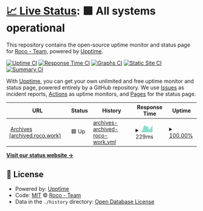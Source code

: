 # [📈 Live Status](https://status.rocoawa.com): <!--live status--> **🟩 All systems operational**

This repository contains the open-source uptime monitor and status page for [Roco - Team](roco.work), powered by [Upptime](https://github.com/upptime/upptime).

[![Uptime CI](https://github.com/Roco-Team/stats/workflows/Uptime%20CI/badge.svg)](https://github.com/Roco-Team/stats/actions?query=workflow%3A%22Uptime+CI%22)
[![Response Time CI](https://github.com/Roco-Team/stats/workflows/Response%20Time%20CI/badge.svg)](https://github.com/Roco-Team/stats/actions?query=workflow%3A%22Response+Time+CI%22)
[![Graphs CI](https://github.com/Roco-Team/stats/workflows/Graphs%20CI/badge.svg)](https://github.com/Roco-Team/stats/actions?query=workflow%3A%22Graphs+CI%22)
[![Static Site CI](https://github.com/Roco-Team/stats/workflows/Static%20Site%20CI/badge.svg)](https://github.com/Roco-Team/stats/actions?query=workflow%3A%22Static+Site+CI%22)
[![Summary CI](https://github.com/Roco-Team/stats/workflows/Summary%20CI/badge.svg)](https://github.com/Roco-Team/stats/actions?query=workflow%3A%22Summary+CI%22)

With [Upptime](https://upptime.js.org), you can get your own unlimited and free uptime monitor and status page, powered entirely by a GitHub repository. We use [Issues](https://github.com/Roco-Team/stats/issues) as incident reports, [Actions](https://github.com/Roco-Team/stats/actions) as uptime monitors, and [Pages](https://status.rocoawa.com) for the status page.

<!--start: status pages-->
<!-- This summary is generated by Upptime (https://github.com/upptime/upptime) -->
<!-- Do not edit this manually, your changes will be overwritten -->
<!-- prettier-ignore -->
| URL | Status | History | Response Time | Uptime |
| --- | ------ | ------- | ------------- | ------ |
| <img alt="" src="https://icons.duckduckgo.com/ip3/archived.roco.work.ico" height="13"> [Archives (archived.roco.work)](https://archived.roco.work/) | 🟩 Up | [archives-archived-roco-work.yml](https://github.com/Roco-Team/stats/commits/HEAD/history/archives-archived-roco-work.yml) | <details><summary><img alt="Response time graph" src="./graphs/archives-archived-roco-work/response-time-week.png" height="20"> 229ms</summary><br><a href="https://status.rocoawa.com/history/archives-archived-roco-work"><img alt="Response time 178" src="https://img.shields.io/endpoint?url=https%3A%2F%2Fraw.githubusercontent.com%2FRoco-Team%2Fstats%2FHEAD%2Fapi%2Farchives-archived-roco-work%2Fresponse-time.json"></a><br><a href="https://status.rocoawa.com/history/archives-archived-roco-work"><img alt="24-hour response time 329" src="https://img.shields.io/endpoint?url=https%3A%2F%2Fraw.githubusercontent.com%2FRoco-Team%2Fstats%2FHEAD%2Fapi%2Farchives-archived-roco-work%2Fresponse-time-day.json"></a><br><a href="https://status.rocoawa.com/history/archives-archived-roco-work"><img alt="7-day response time 229" src="https://img.shields.io/endpoint?url=https%3A%2F%2Fraw.githubusercontent.com%2FRoco-Team%2Fstats%2FHEAD%2Fapi%2Farchives-archived-roco-work%2Fresponse-time-week.json"></a><br><a href="https://status.rocoawa.com/history/archives-archived-roco-work"><img alt="30-day response time 191" src="https://img.shields.io/endpoint?url=https%3A%2F%2Fraw.githubusercontent.com%2FRoco-Team%2Fstats%2FHEAD%2Fapi%2Farchives-archived-roco-work%2Fresponse-time-month.json"></a><br><a href="https://status.rocoawa.com/history/archives-archived-roco-work"><img alt="1-year response time 177" src="https://img.shields.io/endpoint?url=https%3A%2F%2Fraw.githubusercontent.com%2FRoco-Team%2Fstats%2FHEAD%2Fapi%2Farchives-archived-roco-work%2Fresponse-time-year.json"></a></details> | <details><summary><a href="https://status.rocoawa.com/history/archives-archived-roco-work">100.00%</a></summary><a href="https://status.rocoawa.com/history/archives-archived-roco-work"><img alt="All-time uptime 99.57%" src="https://img.shields.io/endpoint?url=https%3A%2F%2Fraw.githubusercontent.com%2FRoco-Team%2Fstats%2FHEAD%2Fapi%2Farchives-archived-roco-work%2Fuptime.json"></a><br><a href="https://status.rocoawa.com/history/archives-archived-roco-work"><img alt="24-hour uptime 100.00%" src="https://img.shields.io/endpoint?url=https%3A%2F%2Fraw.githubusercontent.com%2FRoco-Team%2Fstats%2FHEAD%2Fapi%2Farchives-archived-roco-work%2Fuptime-day.json"></a><br><a href="https://status.rocoawa.com/history/archives-archived-roco-work"><img alt="7-day uptime 100.00%" src="https://img.shields.io/endpoint?url=https%3A%2F%2Fraw.githubusercontent.com%2FRoco-Team%2Fstats%2FHEAD%2Fapi%2Farchives-archived-roco-work%2Fuptime-week.json"></a><br><a href="https://status.rocoawa.com/history/archives-archived-roco-work"><img alt="30-day uptime 100.00%" src="https://img.shields.io/endpoint?url=https%3A%2F%2Fraw.githubusercontent.com%2FRoco-Team%2Fstats%2FHEAD%2Fapi%2Farchives-archived-roco-work%2Fuptime-month.json"></a><br><a href="https://status.rocoawa.com/history/archives-archived-roco-work"><img alt="1-year uptime 100.00%" src="https://img.shields.io/endpoint?url=https%3A%2F%2Fraw.githubusercontent.com%2FRoco-Team%2Fstats%2FHEAD%2Fapi%2Farchives-archived-roco-work%2Fuptime-year.json"></a></details>

<!--end: status pages-->

[**Visit our status website →**](https://status.rocoawa.com)

## 📄 License

- Powered by: [Upptime](https://github.com/upptime/upptime)
- Code: [MIT](./LICENSE) © [Roco - Team](roco.work)
- Data in the `./history` directory: [Open Database License](https://opendatacommons.org/licenses/odbl/1-0/)
